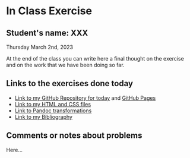 # In Class Exercise
## Student's name: XXX 

Thursday March 2nd, 2023 

At the end of the class you can write here a final thought on the exercise and on the work that we have been doing so far. 

## Links to the exercises done today 

- [Link to my GitHub Repository for today]() and [GitHub Pages]()
- [Link to my HTML and CSS files](https://github.com/novackvirginea/DHExercise2/blob/main/exercise2.html)
- [Link to Pandoc transformations](https://github.com/novackvirginea/DHExercise2/blob/main/pandoc_transformations.zip.7z)
- [Link to my Bibliography](https://github.com/novackvirginea/DHExercise2/blob/main/pandoc_transformations.zip.7z)

## Comments or notes about problems 

Here...
